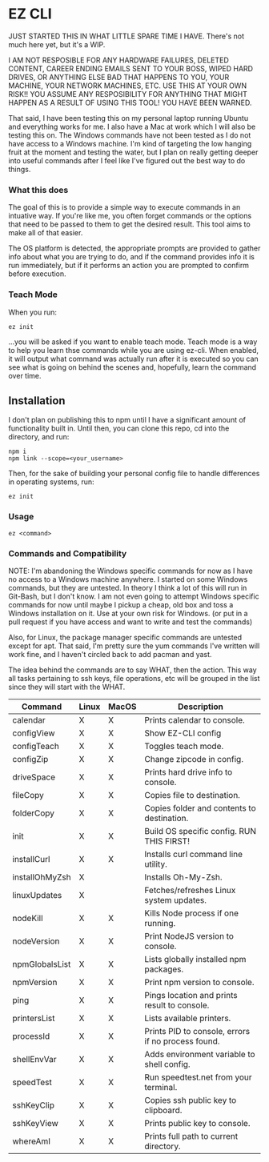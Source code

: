 # EZ CLI

JUST STARTED THIS IN WHAT LITTLE SPARE TIME I HAVE. There's not much here yet, but it's a WIP.

I AM NOT RESPOSIBLE FOR ANY HARDWARE FAILURES, DELETED CONTENT, CAREER ENDING EMAILS SENT TO YOUR BOSS, WIPED HARD DRIVES, OR ANYTHING ELSE BAD THAT HAPPENS TO YOU, YOUR MACHINE, YOUR NETWORK MACHINES, ETC. USE THIS AT YOUR OWN RISK!! YOU ASSUME ANY RESPOSIBILITY FOR ANYTHING THAT MIGHT HAPPEN AS A RESULT OF USING THIS TOOL! YOU HAVE BEEN WARNED.

That said, I have been testing this on my personal laptop running Ubuntu and everything works for me. I also have a Mac at work which I will also be testing this on. The Windows commands have not been tested as I do not have access to a Windows machine. I'm kind of targeting the low hanging fruit at the moment and testing the water, but I plan on really getting deeper into useful commands after I feel like I've figured out the best way to do things.

### What this does
The goal of this is to provide a simple way to execute commands in an intuative way. If you're like me, you often forget commands or the options that need to be passed to them to get the desired result. This tool aims to make all of that easier.

The OS platform is detected, the appropriate prompts are provided to gather info about what you are trying to do, and if the command provides info it is run immediately, but if it performs an action you are prompted to confirm before execution.

### Teach Mode
When you run:
```
ez init
```
...you will be asked if you want to enable teach mode. Teach mode is a way to help you learn thse commands while you are using ez-cli. When enabled, it will output what command was actually run after it is executed so you can see what is going on behind the scenes and, hopefully, learn the command over time.


## Installation
I don't plan on publishing this to npm until I have a significant amount of functionality built in. Until then, you can clone this repo, cd into the directory, and run:
```
npm i
npm link --scope=<your_username>
```
Then, for the sake of building your personal config file to handle differences in operating systems, run:
```
ez init
```

### Usage
```
ez <command>
```

### Commands and Compatibility

NOTE: I'm abandoning the Windows specific commands for now as I have no access to a Windows machine anywhere. I started on some Windows commands, but they are untested. In theory I think a lot of this will run in Git-Bash, but I don't know. I am not even going to attempt Windows specific commands for now until maybe I pickup a cheap, old box and toss a Windows installation on it. Use at your own risk for Windows. (or put in a pull request if you have access and want to write and test the commands)

Also, for Linux, the package manager specific commands are untested except for apt. That said, I'm pretty sure the yum commands I've written will work fine, and I haven't circled back to add pacman and yast.

The idea behind the commands are to say WHAT, then the action. This way all tasks pertaining to ssh keys, file operations, etc will be grouped in the list since they will start with the WHAT.

|Command       |Linux | MacOS | Description                                       |
|--------------|------|-------|---------------------------------------------------|
|calendar      |  X   |   X   | Prints calendar to console.                       |
|configView    |  X   |   X   | Show EZ-CLI config                                |
|configTeach   |  X   |   X   | Toggles teach mode.                               |
|configZip     |  X   |   X   | Change zipcode in config.                         |
|driveSpace    |  X   |   X   | Prints hard drive info to console.                |
|fileCopy      |  X   |   X   | Copies file to destination.                       |
|folderCopy    |  X   |   X   | Copies folder and contents to destination.        |
|init          |  X   |   X   | Build OS specific config. RUN THIS FIRST!         |
|installCurl   |  X   |   X   | Installs curl command line utility.               |
|installOhMyZsh|  X   |       | Installs Oh-My-Zsh.                               |
|linuxUpdates  |  X   |       | Fetches/refreshes Linux system updates.           |
|nodeKill      |  X   |   X   | Kills Node process if one running.                |
|nodeVersion   |  X   |   X   | Print NodeJS version to console.                  |
|npmGlobalsList|  X   |   X   | Lists globally installed npm packages.            |
|npmVersion    |  X   |   X   | Print npm version to console.                     |
|ping          |  X   |   X   | Pings location and prints result to console.      |
|printersList  |  X   |   X   | Lists available printers.                         |
|processId     |  X   |   X   | Prints PID to console, errors if no process found.|
|shellEnvVar   |  X   |   X   | Adds environment variable to shell config.        |
|speedTest     |  X   |   X   | Run speedtest.net from your terminal.             |
|sshKeyClip    |  X   |   X   | Copies ssh public key to clipboard.               |
|sshKeyView    |  X   |   X   | Prints public key to console.                     |
|whereAmI      |  X   |   X   | Prints full path to current directory.            |


